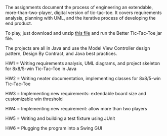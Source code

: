 The assignments document the process of engineering an extendable, more-than-two-player, digital version of tic-tac-toe. It covers requirements analysis, planning with UML, and the iterative process of developing the end product. 

To play, just download and unzip [this file](http://www.jeffblack.info/demos/Better%20Tic%20Tac%20Toe.7z) and run the Better Tic-Tac-Toe jar file. 

The projects are all in Java and use the Model View Controller design pattern, Design By Contract, and Java best practices.

HW1 = Writing requirements analysis, UML diagrams, and project skeleton for 8x8/5-win Tic-Tac-Toe in Java

HW2 = Writing neater documentation, implementing classes for 8x8/5-win Tic-Tac-Toe

HW3 = Implementing new requirements: extendable board size and customizable win threshold

HW4 = Implementing new requirement: allow more than two players

HW5 = Writing and building a test fixture using JUnit

HW6 = Plugging the program into a Swing GUI

